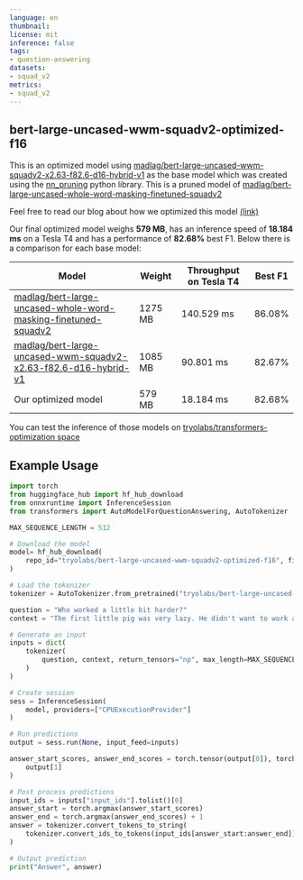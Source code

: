 ```yaml
---
language: en
thumbnail:
license: mit
inference: false
tags:
- question-answering
datasets:
- squad_v2
metrics:
- squad_v2
---
```


## bert-large-uncased-wwm-squadv2-optimized-f16

This is an optimized model using [madlag/bert-large-uncased-wwm-squadv2-x2.63-f82.6-d16-hybrid-v1](https://huggingface.co/madlag/bert-large-uncased-wwm-squadv2-x2.63-f82.6-d16-hybrid-v1) as the base model which was created using the [nn_pruning](https://github.com/huggingface/nn_pruning) python library. This is a pruned model of [madlag/bert-large-uncased-whole-word-masking-finetuned-squadv2](https://huggingface.co/madlag/bert-large-uncased-whole-word-masking-finetuned-squadv2)

Feel free to read our blog about how we optimized this model [(link)](https://tryolabs.com/blog/2022/11/24/transformer-based-model-for-faster-inference)

Our final optimized model weighs **579 MB**, has an inference speed of **18.184 ms** on a Tesla T4 and has a performance of **82.68%** best F1. Below there is a comparison for each base model:

| Model  | Weight | Throughput on Tesla T4 | Best F1 |
| -------- | ----- | --------- | --------- |
| [madlag/bert-large-uncased-whole-word-masking-finetuned-squadv2](https://huggingface.co/madlag/bert-large-uncased-whole-word-masking-finetuned-squadv2) | 1275 MB | 140.529 ms | 86.08% |
| [madlag/bert-large-uncased-wwm-squadv2-x2.63-f82.6-d16-hybrid-v1](https://huggingface.co/madlag/bert-large-uncased-wwm-squadv2-x2.63-f82.6-d16-hybrid-v1) | 1085 MB | 90.801 ms | 82.67% |
| Our optimized model | 579 MB | 18.184 ms | 82.68% |

You can test the inference of those models on [tryolabs/transformers-optimization space](https://huggingface.co/spaces/tryolabs/transformers-optimization)

## Example Usage

```python
import torch
from huggingface_hub import hf_hub_download
from onnxruntime import InferenceSession
from transformers import AutoModelForQuestionAnswering, AutoTokenizer

MAX_SEQUENCE_LENGTH = 512

# Download the model
model= hf_hub_download(
    repo_id="tryolabs/bert-large-uncased-wwm-squadv2-optimized-f16", filename="model.onnx"
)

# Load the tokenizer
tokenizer = AutoTokenizer.from_pretrained("tryolabs/bert-large-uncased-wwm-squadv2-optimized-f16")

question = "Who worked a little bit harder?"
context = "The first little pig was very lazy. He didn't want to work at all and he built his house out of straw. The second little pig worked a little bit harder but he was somewhat lazy too and he built his house out of sticks. Then, they sang and danced and played together the rest of the day."

# Generate an input
inputs = dict(
    tokenizer(
        question, context, return_tensors="np", max_length=MAX_SEQUENCE_LENGTH
    )
)

# Create session
sess = InferenceSession(
    model, providers=["CPUExecutionProvider"]
)

# Run predictions
output = sess.run(None, input_feed=inputs)

answer_start_scores, answer_end_scores = torch.tensor(output[0]), torch.tensor(
    output[1]
)

# Post process predictions
input_ids = inputs["input_ids"].tolist()[0]
answer_start = torch.argmax(answer_start_scores)
answer_end = torch.argmax(answer_end_scores) + 1
answer = tokenizer.convert_tokens_to_string(
    tokenizer.convert_ids_to_tokens(input_ids[answer_start:answer_end])
)

# Output prediction
print("Answer", answer)
```


